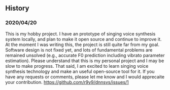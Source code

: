 ## History

### 2020/04/20

This is my hobby project. I have an prototype of singing voice synthesis system locally, and plan to make it open source and continue to improve it. At the moment I was writing this, the project is still quite far from my goal. Software design is not fixed yet, and lots of fundamental problems are remained unsolved (e.g., accurate F0 prediction including vibrato parameter estimation). Please understand that this is my personal project and I may be slow to make progress. That said, I am excited to learn singing voice synthesis technology and make an useful open-source tool for it. If you have any requests or comments, please let me know and I would apprecaite your contribution. https://github.com/r9y9/dnnsvs/issues/1
